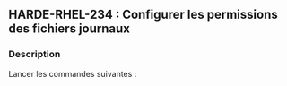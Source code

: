 ## HARDE-RHEL-234 : Configurer les permissions des fichiers journaux

### Description

Lancer les commandes suivantes :

